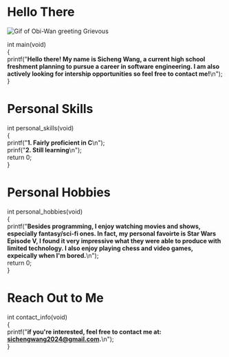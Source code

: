 
# Hello There

![Gif of Obi-Wan greeting Grievous](https://media1.giphy.com/media/xTiIzJSKB4l7xTouE8/giphy.gif?cid=6c09b952nt4i6l1l8wlzv5fa1potkfij020cqi9ijbydojau&ep=v1_gifs_search&rid=giphy.gif&ct=g)

int main(void)  
{  
  printf("**Hello there! My name is Sicheng Wang, a current high school freshment planning to pursue a career in software engineering. I am also actively looking for 
  intership opportunities so feel free to contact me!**\n");   
}

# Personal Skills

int personal_skills(void)  
{  
  printf("**1. Fairly proficient in C**\n");  
  prinf("**2. Still learning**\n");  
  return 0;  
}  

# Personal Hobbies

int personal_hobbies(void)  
{   
  printf("**Besides programming, I enjoy watching movies and shows, especially fantasy/sci-fi ones. In fact, my personal favoirte is Star Wars Episode V, I found it very 
  impressive what they were able to produce with limited technology. I also enjoy playing chess and video games, expeically when I'm bored.**\n");  
  return 0;  
}  

# Reach Out to Me
int contact_info(void)  
{  
  printf("**if you're interested, feel free to contact me at: sichengwang2024@gmail.com.**\n");  
}  
